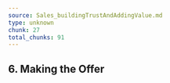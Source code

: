```yaml
---
source: Sales_buildingTrustAndAddingValue.md
type: unknown
chunk: 27
total_chunks: 91
---
```


## 6. Making the Offer